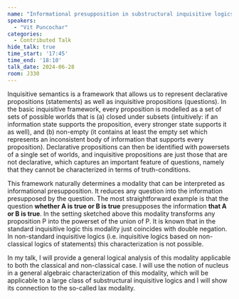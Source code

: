 ```yaml
---
name: "Informational presupposition in substructural inquisitive logics"
speakers:
  - "Vit Puncochar"
categories:
  - Contributed Talk
hide_talk: true
time_start: '17:45'
time_end: '18:10'
talk_date: 2024-06-28
room: J330
---
```






Inquisitive semantics is a framework that allows us to represent declarative propositions (statements) as well as inquisitive propositions (questions). In the basic inquisitive framework, every proposition is modelled as a set of sets of possible worlds that is (a) closed under subsets (intuitively: if an information state supports the proposition, every stronger state supports it as well), and (b) non-empty (it contains at least the empty set which represents an inconsistent body of information that supports every proposition). Declarative propositions can then be identified with powersets of a single set of worlds, and inquisitive propositions are just those that are not declarative, which captures an important feature of questions, namely that they cannot be characterized in terms of truth-conditions.

This framework naturally determines a modality that can be interpreted as informational presupposition. It reduces any question into the information presupposed by the question. The most straightforward example is that the question **whether A is true or B is true** presupposes the information **that A or B is true**. In the setting sketched above this modality transforms any proposition P into the powerset of the union of P. It is known that in the standard inquisitive logic this modality just coincides with double negation. In non-standard inquisitive logics (i.e. inquisitive logics based on non-classical logics of statements) this characterization is not possible. 

In my talk, I will provide a general logical analysis of this modality applicable to both the classical and non-classical case. I will use the notion of nucleus in a general algebraic characterization of this modality, which will be applicable to a large class of substructural inquisitive logics and I will show its connection to the so-called lax modality.
















